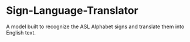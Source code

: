 # Sign-Language-Translator
A model built to recognize the ASL Alphabet signs and translate them into English text.
